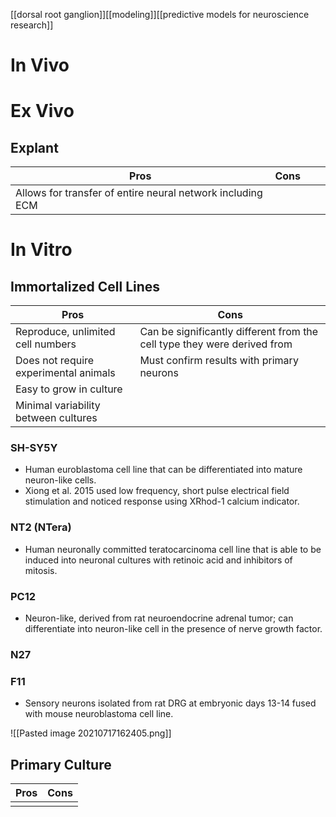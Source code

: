 [[dorsal root ganglion]][[modeling]][[predictive models for neuroscience research]]

# In Vivo

# Ex Vivo
## Explant
| Pros                                                       | Cons |     |     |
| ---------------------------------------------------------- | ---- | --- | --- |
| Allows for transfer of entire neural network including ECM |      |     |     |

# In Vitro

## Immortalized Cell Lines
| Pros                                  | Cons                                                                     |
| ------------------------------------- | ------------------------------------------------------------------------ |
| Reproduce, unlimited cell numbers     | Can be significantly different from the cell type they were derived from |
| Does not require experimental animals |  Must confirm results with primary neurons                                                                        |
| Easy to grow in culture               |                                                                          |
| Minimal variability between cultures  |                                                                          |                                                                     |

### SH-SY5Y
- Human euroblastoma cell line that can be differentiated into mature neuron-like cells.
- Xiong et al. 2015 used low frequency, short pulse electrical field stimulation and noticed response using XRhod-1 calcium indicator.

### NT2 (NTera)
- Human neuronally committed teratocarcinoma cell line that is able to be induced into neuronal cultures with retinoic acid and inhibitors of mitosis.

### PC12
- Neuron-like, derived from rat neuroendocrine adrenal tumor; can differentiate into neuron-like cell in the presence of nerve growth factor.

### N27

### F11 
- Sensory neurons isolated from rat DRG at embryonic days 13-14 fused with mouse neuroblastoma cell line.

![[Pasted image 20210717162405.png]]


## Primary Culture

| Pros | Cons |
| ---- | ---- |
|      |      |